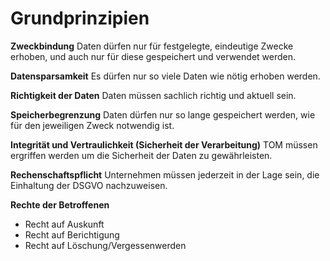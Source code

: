 # Grundprinzipien
**Zweckbindung**
Daten dürfen nur für festgelegte, eindeutige Zwecke erhoben, und auch nur für diese gespeichert und verwendet werden.

**Datensparsamkeit**
Es dürfen nur so viele Daten wie nötig erhoben werden.

**Richtigkeit der Daten**
Daten müssen sachlich richtig und aktuell sein.

**Speicherbegrenzung**
Daten dürfen nur so lange gespeichert werden, wie für den jeweiligen Zweck notwendig ist.

**Integrität und Vertraulichkeit (Sicherheit der Verarbeitung)**
TOM müssen ergriffen werden um die Sicherheit der Daten zu gewährleisten.

**Rechenschaftspflicht**
Unternehmen müssen jederzeit in der Lage sein, die Einhaltung der DSGVO nachzuweisen.

**Rechte der Betroffenen**
- Recht auf Auskunft
- Recht auf Berichtigung
- Recht auf Löschung/Vergessenwerden